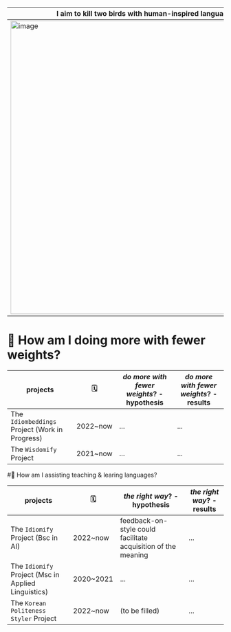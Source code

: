 
I aim to kill two birds with human-inspired language models|
--- | 
<img width="683" alt="image" src="https://user-images.githubusercontent.com/56193069/162979340-1d5654b3-aa7d-42f3-bbe4-349f37f27336.png"> |


# 🐤 How am I doing more with fewer weights? 

projects | 🗓 | *do more with fewer weights*? - hypothesis | *do more with fewer weights*? - results |
--- | --- | --- | --- | 
The `Idiombeddings` Project (Work in Progress) | 2022~now | ... | ... |
The `Wisdomify` Project | 2021~now | ... | ... |
 
 
#🐤 How am I assisting teaching & learing languages? 

projects | 🗓 | *the right way*? - hypothesis | *the right way*? - results | 
--- | --- | --- | --- |
The `Idiomify` Project (Bsc in AI) | 2022~now  | feedback-on-style could facilitate acquisition of the meaning | ... | 
The `Idiomify` Project (Msc in Applied Linguistics) | 2020~2021 | ... | ... |
The `Korean Politeness Styler` Project | 2022~now | (to be filled) | ... |

